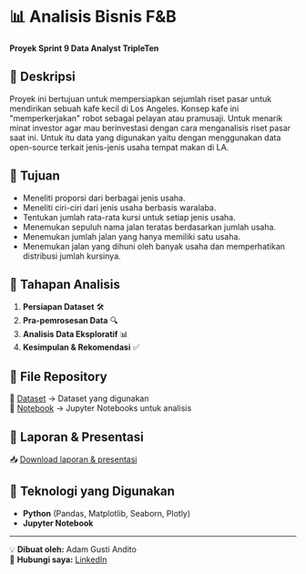 # 📊 Analisis Bisnis F&B
**Proyek Sprint 9 Data Analyst TripleTen**

## 📌 Deskripsi
Proyek ini bertujuan untuk mempersiapkan sejumlah riset pasar untuk mendirikan sebuah kafe kecil di Los Angeles. Konsep kafe ini "memperkerjakan" robot sebagai pelayan atau pramusaji. Untuk menarik minat investor agar mau berinvestasi dengan cara menganalisis riset pasar saat ini. Untuk itu data yang digunakan yaitu dengan menggunakan data open-source terkait jenis-jenis usaha tempat makan di LA.

## 🎯 Tujuan
- Meneliti proporsi dari berbagai jenis usaha.
- Meneliti ciri-ciri dari jenis usaha berbasis waralaba. 
- Tentukan jumlah rata-rata kursi untuk setiap jenis usaha.
- Menemukan sepuluh nama jalan teratas berdasarkan jumlah usaha.
- Menemukan jumlah jalan yang hanya memiliki satu usaha.
- Menemukan jalan yang dihuni oleh banyak usaha dan memperhatikan distribusi jumlah kursinya. 

## 🔄 Tahapan Analisis
1. **Persiapan Dataset** 🛠️
2. **Pra-pemrosesan Data** 🔍
3. **Analisis Data Eksploratif** 📊
4. **Kesimpulan & Rekomendasi** ✅

## 📂 File Repository
📁 [Dataset](https://github.com/AdamGustiAndito/Analisis-Bisnis-F-B/blob/main/rest_data_us.csv) → Dataset yang digunakan  
📁 [Notebook](https://github.com/AdamGustiAndito/Analisis-Bisnis-F-B/blob/main/Analisis%20Bisnis%20Kafe.ipynb) → Jupyter Notebooks untuk analisis 

## 📄 Laporan & Presentasi
📥 [Download laporan & presentasi](https://drive.google.com/file/d/1EcKrtr3j9HWsV0QUNuJ4LQp0gUGPNF5Q/view?usp=sharing)

## 📌 Teknologi yang Digunakan
- **Python** (Pandas, Matplotlib, Seaborn, Plotly)
- **Jupyter Notebook**

---
💡 **Dibuat oleh:** Adam Gusti Andito  
📧 **Hubungi saya:** [LinkedIn](https://www.linkedin.com/in/adam-gusti-andito-1b04721b0/)


